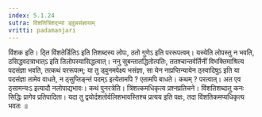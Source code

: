 ```yaml
---
index: 5.1.24
sutra: विंशतित्रिंशद्भ्यां ड्वुन्नसंज्ञायाम्‌
vritti: padamanjari
---
```


 विंशक इति। ठ्ति विंशतेर्डितिऽ इति तिशब्दस्य लोपः, ठतो गुणेऽ इति पररूपत्वम्। यस्येति लोपस्तु न भवति, ठसिद्धवदत्राभात्ऽ इति तिलोपस्यासिद्धत्वात्। ननु सुबन्तातद्धितोत्पतिः, ततश्चान्तर्वर्तिनीं विभक्तिमाश्रित्य पदसंज्ञा भवति, तत्कथं पररूपत्म्; या तु ड्वुनमपेक्ष्य भसंज्ञा, सा येन नाप्रप्तिन्यायेन ठ्स्वादिषुऽ इति या पदसंज्ञा तामेव वाधते, न ठ्सुप्तिङ्न्तं पदम्ऽ इत्येतामपि ? एतामपि बाधते। कथम् ? परत्वात्। अत एव ठ्सामन्यःऽ इत्यादौ नलोपाद्यभावः। कथं पुनरत्रेति। त्रिंशत्कमधिकृत्य प्रश्नप्रतिचने। विंशतिशब्दातु कनः सिद्धिः प्रागेव प्रतिपादिता। यदा तु द्वयोर्दशतोर्वलिशभावस्तिश्च प्रत्यय इति पक्षः, तदा विंशतिकमप्यधिकृत्य भवतः ॥